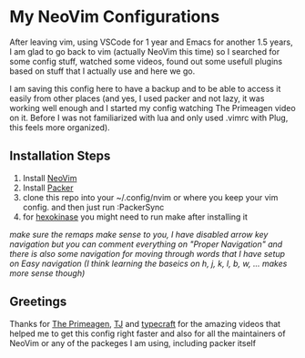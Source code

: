 # My NeoVim Configurations

After leaving vim, using VSCode for 1 year and Emacs for another 1.5 years, I am
glad to go back to vim (actually NeoVim this time) so I searched for some config
stuff, watched some videos, found out some usefull plugins based on stuff that I
actually use and here we go.

I am saving this config here to have a backup and to be able to access it easily
from other places (and yes, I used packer and not lazy, it was working well enough
and I started my config watching The Primeagen video on it. Before I was not
familiarized with lua and only used .vimrc with Plug, this feels more organized).

## Installation Steps

1. Install [NeoVim](https://github.com/neovim/neovim)
2. Install [Packer](https://github.com/wbthomason/packer.nvim)
3. clone this repo into your ~/.config/nvim or where you keep your vim config.
and then just run :PackerSync
4. for [hexokinase](https://github.com/RRethy/vim-hexokinase) you might need to run make after installing it

_make sure the remaps make sense to you, I have disabled arrow key navigation but
you can comment everything on "Proper Navigation" and there is also some navigation
for moving through words that I have setup on Easy navigation (I think learning
the baseics on h, j, k, l, b, w, ... makes more sense though)_

## Greetings

Thanks for [The Primeagen](https://www.youtube.com/@ThePrimeTimeagen), [TJ](https://www.youtube.com/@teej_dv) and [typecraft](https://www.youtube.com/@typecraft_dev) for the amazing videos 
that helped me to get this config right faster and also
for all the maintainers of NeoVim or any of the packeges I am using, including
packer itself
